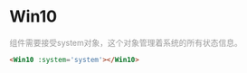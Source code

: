 <!--
 * @Author: zhangweiyuan-Royal
 * @LastEditTime: 2022-07-14 20:05:55
 * @Description: 
-->
# Win10
<span style="color:#999;text-align:center">
组件需要接受system对象，这个对象管理着系统的所有状态信息。
</span>

```html
<Win10 :system='system'></Win10>
```
